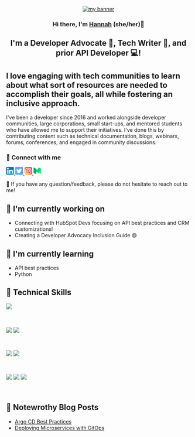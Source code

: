 <p align="center">
  <a href="https://www.techwithhannah.com/" target="_blank" rel="noreferrer"><img src="https://user-images.githubusercontent.com/84354430/183307008-c01bbe97-d867-4aef-b688-9ed0329b3325.png" alt="my banner"></a>
</p>

<h3 align="center">
Hi there, I'm <a href="https://www.techwithhannah.com/" target="_blank" rel="noreferrer">Hannah</a> (she/her)👋
</h3>

<h2 align="center">
I'm a Developer Advocate 🤝, Tech Writer 📝, and prior API Developer 💻!
</h2>

## I love engaging with tech communities to learn about what sort of resources are needed to accomplish their goals, all while fostering an inclusive approach.

<p>I've been a developer since 2016 and worked alongside developer communities, large corporations, small start-ups, and mentored students who have allowed me to support their initiatives. I've done this by contributing content such as technical documentation, blogs, webinars, forums, conferences, and engaged in community discussions.</p>

### 🤝 Connect with me

<a href="https://www.linkedin.com/in/hannahseligson/">
  <img src="https://github.com/hseligson1/hseligson1/blob/main/images/linkedin.png" alt="Hannah Seligson | LinkedIn" width="21px"/>
</a>
<a href="https://twitter.com/TechWithHannah">
  <img src="https://github.com/hseligson1/hseligson1/blob/main/images/twitter.png" alt="Tech with Hannah | Twitter" width="21px"/>
</a>
<a href="https://www.instagram.com/techwithhannah/">
  <img src="https://github.com/hseligson1/hseligson1/blob/main/images/instagram.png" alt="Tech with Hannah | Instagram" width="21px"/>
</a>
<a href="https://medium.com/@tech-with-hannah">
  <img src="https://github.com/hseligson1/hseligson1/blob/main/images/medium.png" alt="Tech with Hannah | Medium" width="21px"/>
</a>
</br>

💬  If you have any question/feedback, please do not hesitate to reach out to me!

## 🔭 I'm currently working on

- Connecting with HubSpot Devs focusing on API best practices and CRM customizations!
- Creating a Developer Advocacy Inclusion Guide 😄

## 🌱 I'm currently learning

- API best practices
- Python

## 💼 Technical Skills

![](https://img.shields.io/badge/kubernetes%20-%2314354C.svg?&style=for-the-badge&logo=kubernetes&logoColor=blue)

</br>

![](https://img.shields.io/badge/css3%20-%231572B6.svg?&style=for-the-badge&logo=css3&logoColor=white)
![](https://img.shields.io/badge/Code-HTML5-informational?style=flat&logo=HTML5&color=E34F26)

</br>

![](https://img.shields.io/badge/Tools-Git-informational?style=flat&logo=Git&color=F05032)
![](https://img.shields.io/badge/Tools-GitHub-informational?style=flat&logo=GitHub&color=181717)

</br>

![](https://img.shields.io/badge/Tools-NPM-informational?style=flat&logo=NPM&color=CB3837)
![](https://img.shields.io/badge/Tools-Yarn-informational?style=flat&logo=Yarn&color=2C8EBB)
![](https://img.shields.io/badge/Tools-Postman-informational?style=flat&logo=Postman&color=FF6C37)

</br>

## 📝 Notewrothy Blog Posts

- [Argo CD Best Practices](https://medium.com/containers-101/best-practices-for-argo-cd-8253bcd31897)
- [Deploying Microservices with GitOps](https://medium.com/containers-101/deploying-microservices-with-gitops-f80d46ed72d6)

